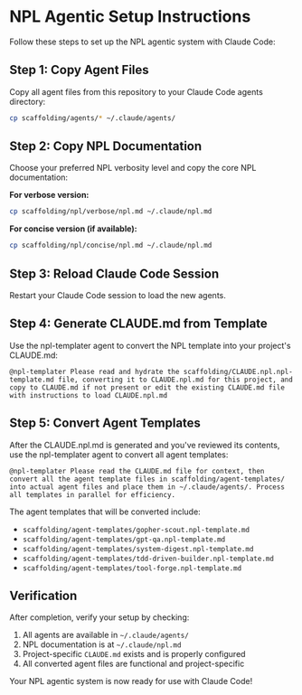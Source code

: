 # NPL Agentic Setup Instructions

Follow these steps to set up the NPL agentic system with Claude Code:

## Step 1: Copy Agent Files
Copy all agent files from this repository to your Claude Code agents directory:
```bash
cp scaffolding/agents/* ~/.claude/agents/
```

## Step 2: Copy NPL Documentation
Choose your preferred NPL verbosity level and copy the core NPL documentation:

**For verbose version:**
```bash
cp scaffolding/npl/verbose/npl.md ~/.claude/npl.md
```

**For concise version (if available):**
```bash
cp scaffolding/npl/concise/npl.md ~/.claude/npl.md
```

## Step 3: Reload Claude Code Session
Restart your Claude Code session to load the new agents.

## Step 4: Generate CLAUDE.md from Template
Use the npl-templater agent to convert the NPL template into your project's CLAUDE.md:

```
@npl-templater Please read and hydrate the scaffolding/CLAUDE.npl.npl-template.md file, converting it to CLAUDE.npl.md for this project, and copy to CLAUDE.md if not present or edit the existing CLAUDE.md file with instructions to load CLAUDE.npl.md
```

## Step 5: Convert Agent Templates
After the CLAUDE.npl.md is generated and you've reviewed its contents, use the npl-templater agent to convert all agent templates:

```
@npl-templater Please read the CLAUDE.md file for context, then convert all the agent template files in scaffolding/agent-templates/ into actual agent files and place them in ~/.claude/agents/. Process all templates in parallel for efficiency.
```

The agent templates that will be converted include:
- `scaffolding/agent-templates/gopher-scout.npl-template.md`
- `scaffolding/agent-templates/gpt-qa.npl-template.md`
- `scaffolding/agent-templates/system-digest.npl-template.md`
- `scaffolding/agent-templates/tdd-driven-builder.npl-template.md`
- `scaffolding/agent-templates/tool-forge.npl-template.md`

## Verification
After completion, verify your setup by checking:
1. All agents are available in `~/.claude/agents/`
2. NPL documentation is at `~/.claude/npl.md`
3. Project-specific `CLAUDE.md` exists and is properly configured
4. All converted agent files are functional and project-specific

Your NPL agentic system is now ready for use with Claude Code!
